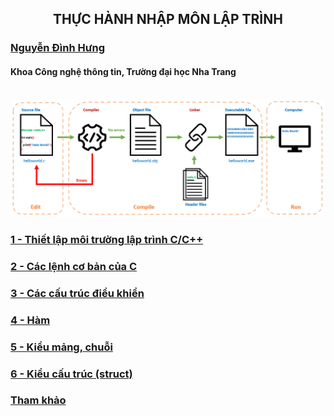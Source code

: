 <h2 align="center"> 
THỰC HÀNH NHẬP MÔN LẬP TRÌNH
</h2>

### [Nguyễn Đình Hưng](https://nd-hung.github.io/)
#### Khoa Công nghệ thông tin, Trường đại học Nha Trang
<br>
<img src="01-environment-setup/figs/c-programming-pipeline.PNG"/>
<br>

### [1 - Thiết lập môi trường lập trình C/C++](01-environment-setup) 
### [2 - Các lệnh cơ bản của C](02-basic) 
### [3 - Các cấu trúc điều khiển](03-control-structures) 
### [4 - Hàm ](04-functions) 
### [5 - Kiểu mảng, chuỗi](05-arrays-strings) 
### [6 - Kiểu cấu trúc (struct)](06-struct) 

### [Tham khảo](references.md)
